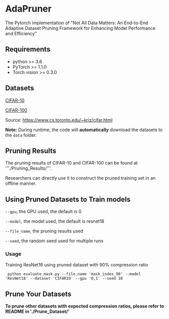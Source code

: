 # AdaPruner
The Pytorch implementation of "Not All Data Matters: An End-to-End Adaptive Dataset Pruning Framework for Enhancing Model Performance and Efficiency"
## Requirements

* python >= 3.6
* PyTorch >= 1.1.0
* Torch vision >= 0.3.0

## Datasets

[CIFAR-10]: http://www.cs.toronto.edu/~kriz/cifar-10-python.tar.gz
[CIFAR-100]: http://www.cs.toronto.edu/~kriz/cifar-100-python.tar.gz
[CIFAR-10]

[CIFAR-100]

Source: https://www.cs.toronto.edu/~kriz/cifar.html

**Note:** During runtime, the code will **automatically** download the datasets to the `data` folder.

##  Pruning Results
The pruning results of CIFAR-10 and CIFAR-100 can be found at '''./Pruning_Results/'''.

Researchers can directly use it to construct the pruned training set in an offline manner.

## Using Pruned Datasets to Train models
 ```--gpu```, the GPU used, the default is 0

```--model```, the model used, the default is resnet18

```--file_name```, the pruning results used

```--seed```, the random seed used for multiple runs

### Usage
Training ResNet18 using pruned dataset with 90% compression ratio 

``` python evaluate_mask.py --file_name 'mask_index_90' --model 'ResNet18' --dataset 'CIFAR10' --gpu '0,1' --seed 10```

## Prune Your Datasets
**To prune other datasets with expected compression ratios, please refer to README in './Prune_Dataset/'**
